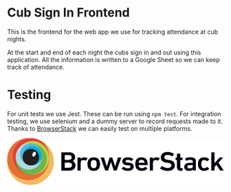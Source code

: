 # Cub Sign In Frontend

This is the frontend for the web app we use for tracking attendance at
cub nights.

At the start and end of each night the cubs sign in and out using this
application. All the information is written to a Google Sheet so we
can keep track of attendance.

# Testing

For unit tests we use Jest. These can be run using `npm test`. For
integration testing, we use selenium and a dummy server to record
requests made to it. Thanks to
[BrowserStack](https://www.browserstack.com/) we can easily test on
multiple platforms.

![BrowserStack logo](/images/Browserstack-logo.svg)
